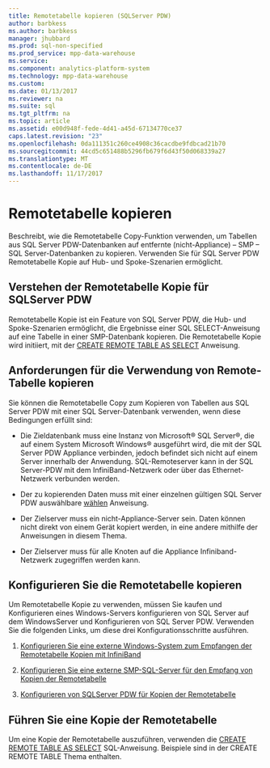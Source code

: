 ```yaml
---
title: Remotetabelle kopieren (SQLServer PDW)
author: barbkess
ms.author: barbkess
manager: jhubbard
ms.prod: sql-non-specified
ms.prod_service: mpp-data-warehouse
ms.service: 
ms.component: analytics-platform-system
ms.technology: mpp-data-warehouse
ms.custom: 
ms.date: 01/13/2017
ms.reviewer: na
ms.suite: sql
ms.tgt_pltfrm: na
ms.topic: article
ms.assetid: e00d948f-fede-4d41-a45d-67134770ce37
caps.latest.revision: "23"
ms.openlocfilehash: 0da111351c260ce4908c36cacdbe9fdbcad21b70
ms.sourcegitcommit: 44cd5c651488b5296fb679f6d43f50d068339a27
ms.translationtype: MT
ms.contentlocale: de-DE
ms.lasthandoff: 11/17/2017
---
```

# <a name="remote-table-copy"></a>Remotetabelle kopieren
Beschreibt, wie die Remotetabelle Copy-Funktion verwenden, um Tabellen aus SQL Server PDW-Datenbanken auf entfernte (nicht-Appliance) – SMP – SQL Server-Datenbanken zu kopieren. Verwenden Sie für SQL Server PDW Remotetabelle Kopie auf Hub- und Spoke-Szenarien ermöglicht.  
  
## <a name="BasicsPDE"></a>Verstehen der Remotetabelle Kopie für SQLServer PDW  
Remotetabelle Kopie ist ein Feature von SQL Server PDW, die Hub- und Spoke-Szenarien ermöglicht, die Ergebnisse einer SQL SELECT-Anweisung auf eine Tabelle in einer SMP-Datenbank kopieren. Die Remotetabelle Kopie wird initiiert, mit der [CREATE REMOTE TABLE AS SELECT](../t-sql/statements/create-remote-table-as-select-parallel-data-warehouse.md) Anweisung.  
  
## <a name="BasicsPrerequisites"></a>Anforderungen für die Verwendung von Remote-Tabelle kopieren  
Sie können die Remotetabelle Copy zum Kopieren von Tabellen aus SQL Server PDW mit einer SQL Server-Datenbank verwenden, wenn diese Bedingungen erfüllt sind:  
  
-   Die Zieldatenbank muss eine Instanz von Microsoft® SQL Server®, die auf einem System Microsoft Windows® ausgeführt wird, die mit der SQL Server PDW Appliance verbinden, jedoch befindet sich nicht auf einem Server innerhalb der Anwendung. SQL-Remoteserver kann in der SQL Server-PDW mit dem InfiniBand-Netzwerk oder über das Ethernet-Netzwerk verbunden werden.  
  
-   Der zu kopierenden Daten muss mit einer einzelnen gültigen SQL Server PDW auswählbare [wählen](../t-sql/queries/select-transact-sql.md) Anweisung.  
  
-   Der Zielserver muss ein nicht-Appliance-Server sein. Daten können nicht direkt von einem Gerät kopiert werden, in eine andere mithilfe der Anweisungen in diesem Thema.  
  
-   Der Zielserver muss für alle Knoten auf die Appliance Infiniband-Netzwerk zugegriffen werden kann.  
  
## <a name="ConfigureRemote"></a>Konfigurieren Sie die Remotetabelle kopieren  
Um Remotetabelle Kopie zu verwenden, müssen Sie kaufen und Konfigurieren eines Windows-Servers konfigurieren von SQL Server auf dem WindowsServer und Konfigurieren von SQL Server PDW. Verwenden Sie die folgenden Links, um diese drei Konfigurationsschritte ausführen.  
  
1.  [Konfigurieren Sie eine externe Windows-System zum Empfangen der Remotetabelle Kopien mit InfiniBand](configure-an-external-windows-system-to-receive-remote-table-copies-using-infiniband.md)  
  
2.  [Konfigurieren Sie eine externe SMP-SQL-Server für den Empfang von Kopien der Remotetabelle](configure-an-external-smp-sql-server-to-receive-remote-table-copies.md)  
  
3.  [Konfigurieren von SQLServer PDW für Kopien der Remotetabelle](configure-sql-server-pdw-for-remote-table-copies.md)  
  
## <a name="PerformRemote"></a>Führen Sie eine Kopie der Remotetabelle  
Um eine Kopie der Remotetabelle auszuführen, verwenden die [CREATE REMOTE TABLE AS SELECT](../t-sql/statements/create-remote-table-as-select-parallel-data-warehouse.md) SQL-Anweisung. Beispiele sind in der CREATE REMOTE TABLE Thema enthalten.  
  
<!-- MISSING LINKS 
## See Also  
[Common Metadata Query Examples &#40;SQL Server PDW&#41;](../sqlpdw/common-metadata-query-examples-sql-server-pdw.md)  
-->
  
